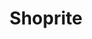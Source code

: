 ---
title: "Shoprite"
url: /johannesburg/shoprite-united-states-of-america-avenue/
shop: Supermarkt
---